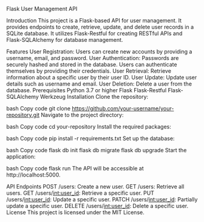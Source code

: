 Flask User Management API

Introduction
This project is a Flask-based API for user management. It provides endpoints to create, retrieve, update, and delete user records in a SQLite database. It utilizes Flask-Restful for creating RESTful APIs and Flask-SQLAlchemy for database management.

Features
User Registration: Users can create new accounts by providing a username, email, and password.
User Authentication: Passwords are securely hashed and stored in the database. Users can authenticate themselves by providing their credentials.
User Retrieval: Retrieve information about a specific user by their user ID.
User Update: Update user details such as username and email.
User Deletion: Delete a user from the database.
Prerequisites
Python 3.7 or higher
Flask
Flask-Restful
Flask-SQLAlchemy
Werkzeug
Installation
Clone the repository:

bash
Copy code
git clone https://github.com/your-username/your-repository.git
Navigate to the project directory:

bash
Copy code
cd your-repository
Install the required packages:

bash
Copy code
pip install -r requirements.txt
Set up the database:

bash
Copy code
flask db init
flask db migrate
flask db upgrade
Start the application:

bash
Copy code
flask run
The API will be accessible at http://localhost:5000.

API Endpoints
POST /users: Create a new user.
GET /users: Retrieve all users.
GET /users/<int:user_id>: Retrieve a specific user.
PUT /users/<int:user_id>: Update a specific user.
PATCH /users/<int:user_id>: Partially update a specific user.
DELETE /users/<int:user_id>: Delete a specific user.
License
This project is licensed under the MIT License.
